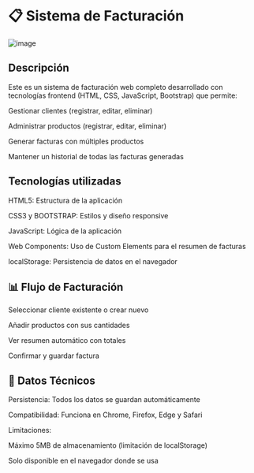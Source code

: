 <h1> 📋 Sistema de Facturación</h1>

![image](https://github.com/user-attachments/assets/2db4aa0a-010b-4dc5-b99d-c6129c5428c1)

## Descripción

Este es un sistema de facturación web completo desarrollado con tecnologías frontend (HTML, CSS, JavaScript, Bootstrap) que permite:

Gestionar clientes (registrar, editar, eliminar)

Administrar productos (registrar, editar, eliminar)

Generar facturas con múltiples productos

Mantener un historial de todas las facturas generadas


## Tecnologías utilizadas

HTML5: Estructura de la aplicación

CSS3 y BOOTSTRAP: Estilos y diseño responsive

JavaScript: Lógica de la aplicación

Web Components: Uso de Custom Elements para el resumen de facturas

localStorage: Persistencia de datos en el navegador 

## 📊 Flujo de Facturación
Seleccionar cliente existente o crear nuevo

Añadir productos con sus cantidades

Ver resumen automático con totales

Confirmar y guardar factura

## 📌 Datos Técnicos
Persistencia: Todos los datos se guardan automáticamente

Compatibilidad: Funciona en Chrome, Firefox, Edge y Safari

Limitaciones:

Máximo 5MB de almacenamiento (limitación de localStorage)

Solo disponible en el navegador donde se usa